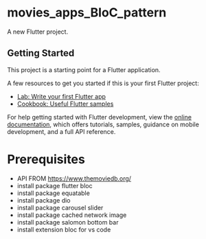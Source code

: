 # movies_apps_BloC_pattern

A new Flutter project.

## Getting Started

This project is a starting point for a Flutter application.

A few resources to get you started if this is your first Flutter project:

- [Lab: Write your first Flutter app](https://docs.flutter.dev/get-started/codelab)
- [Cookbook: Useful Flutter samples](https://docs.flutter.dev/cookbook)

For help getting started with Flutter development, view the
[online documentation](https://docs.flutter.dev/), which offers tutorials,
samples, guidance on mobile development, and a full API reference.

# Prerequisites

- API FROM https://www.themoviedb.org/
- install package flutter bloc
- install package equatable
- install package dio
- install package carousel slider
- install package cached network image
- install package salomon bottom bar
- install extension bloc for vs code
